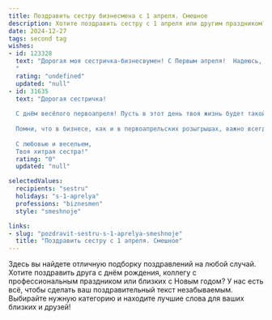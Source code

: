 ```yaml
---
title: Поздравить сестру бизнесмена с 1 апреля. Смешное
description: Хотите поздравить сестру с 1 апреля или другим праздником? Наш ИИ создаст незабываемое поздравление, а вы обязательно выделитесь среди других.  
date: 2024-12-27
tags: second tag
wishes:
- id: 123328
  text: "Дорогая моя сестричка-бизнесвумен! С Первым апреля!  Надеюсь, твой день будет полон неожиданных, но приятных сделок, а конкуренты подарят тебе только  \"шуточные\" финансовые потери (только не на реальные, ладно?). Желаю тебе море позитива, крепких нервов (они пригодятся в бизнесе, особенно сегодня!) и чтобы все твои планы сбылись, ну, или почти все –  немного перчинки в жизни ещё никому не повредило! 😉
  "
  rating: "undefined"
  updated: "null"
- id: 31635
  text: "Дорогая сестричка!
  
  С днём весёлого первоапреля! Пусть в этот день твоя жизнь будет такой же яркой и юмористичной, как у самого знаменитого бизнесмена на свете! Желаю, чтобы все твои сделки носили только радостные шутки, а конкуренты попадались не в ловушки, а в шутливые кошмары!
  
  Помни, что в бизнесе, как и в первоапрельских розыгрышах, важно всегда держать в запасе пару неожиданных сюрпризов! Пусть удача всегда будет на твоей стороне, а шутки — на завтрак!
  
  С любовью и весельем,
  Твоя хитрая сестра!"
  rating: "0"
  updated: "null"

selectedValues:
  recipients: "sestru"
  holidays: "s-1-aprelya"
  professions: "biznesmen"
  style: "smeshnoje"

links:
- slug: "pozdravit-sestru-s-1-aprelya-smeshnoje"
  title: "Поздравить сестру с 1 апреля. Смешное"
---
```


Здесь вы найдете отличную подборку поздравлений на любой случай. 
Хотите поздравить друга с днём рождения, коллегу с профессиональным праздником или близких с Новым годом? У нас есть всё, чтобы сделать ваш поздравительный текст незабываемым. Выбирайте нужную категорию и находите лучшие слова для ваших близких и друзей!
